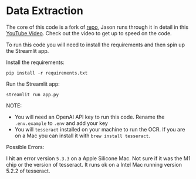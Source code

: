 # Data Extraction

The core of this code is a fork of [repo](https://github.com/JayZeeDesign/gpt-data-extraction), Jason runs through it in detail in this [YouTube Video](https://youtu.be/v_cfORExneQ?si=6xJGEX40jUbkqySy). Check out the video to get up to speed on the code.

To run this code you will need to install the requirements and then spin up the Streamlit app.

Install the requirements:

```
pip install -r requirements.txt
```

Run the Streamlit app:

```
streamlit run app.py
```

NOTE:

- You will need an OpenAI API key to run this code. Rename the `.env.example` to `.env` and add your key
- You will `tesseract` installed on your machine to run the OCR. If you are on a Mac you can install it with `brew install tesseract`.

Possible Errors:

I hit an error version `5.3.3` on a Apple Silicone Mac. Not sure if it was the M1 chip or the version of tesseract. It runs ok on a Intel Mac running version 5.2.2 of tesseract.
